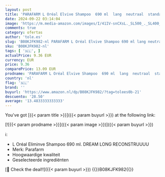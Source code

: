 ```yaml
---
layout: post
title: 'PARAFARM L Oréal Elvive Shampoo  690 ml  lang  neutraal  standaard  6 stuks'
date: 2024-09-22 03:14:04
image: 'https://m.media-amazon.com/images/I/41IV-snCXsL._SL500_._SL400_.jpg'
comments: true
category: ofertas
author: 'tole.es'
slug: 'B08KJFK982-nl PARAFARM L Oréal Elvive Shampoo 690 ml lang neutraal...'
sku: 'B08KJFK982-nl'
tags: [ '🇳🇱', ]
actualPrice: 9.36 EUR
currency: EUR
price: 9.36
comparePrice: 13.09 EUR
prodname: 'PARAFARM L Oréal Elvive Shampoo  690 ml  lang  neutraal  standaard  6 stuks'
country: 'nl'
flag: '🇳🇱'
brand: ''
buyurl: 'https://www.amazon.nl/dp/B08KJFK982/?tag=tolees0b-21'
descuento: '28.50'
average: '13.4833333333333'
---
```


You've got [{{< param title >}}]({{< param buyurl >}}) at the following link:

[![{{< param prodname >}}]({{< param image >}})]({{< param buyurl >}})

ℹ️:

- L Oréal Eliminve Shampoo 690 ml. DREAM LONG RECONSTRUUUU
- Merk: Parafarm
- Hoogwaardige kwaliteit
- Geselecteerde ingrediënten

[🛒 Check the deal!!]({{< param buyurl >}})
{{<world>}}B08KJFK982{{</world>}}
